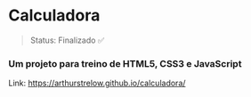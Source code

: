 # Calculadora

> Status: Finalizado ✅


### Um projeto para treino de HTML5, CSS3 e JavaScript
Link: https://arthurstrelow.github.io/calculadora/
